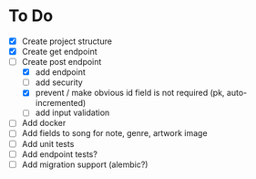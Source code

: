 # To Do

- [X] Create project structure
- [X] Create get endpoint
- [ ] Create post endpoint
    - [X] add endpoint
    - [ ] add security
    - [X] prevent / make obvious id field is not required (pk, auto-incremented)
    - [ ] add input validation
- [ ] Add docker
- [ ] Add fields to song for note, genre, artwork image
- [ ] Add unit tests
- [ ] Add endpoint tests?
- [ ] Add migration support (alembic?)